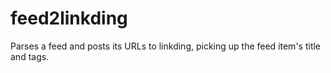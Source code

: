 # feed2linkding

Parses a feed and posts its URLs to linkding, picking up the feed item's title and tags.
